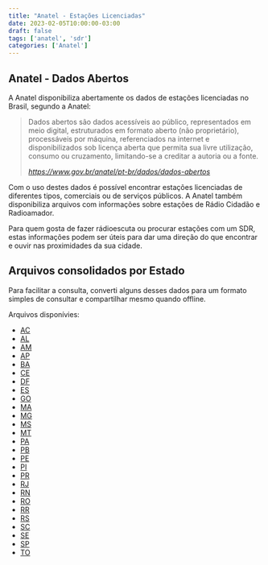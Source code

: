 ```yaml
---
title: "Anatel - Estações Licenciadas"
date: 2023-02-05T10:00:00-03:00
draft: false
tags: ['anatel', 'sdr']
categories: ['Anatel']
---
```


## Anatel - Dados Abertos
A Anatel disponibiliza abertamente os dados de estações licenciadas no Brasil, segundo a Anatel:

> Dados abertos são dados acessíveis ao público, representados em meio digital, estruturados em formato aberto (não proprietário), processáveis por máquina, referenciados na internet e disponibilizados sob licença aberta que permita sua livre utilização, consumo ou cruzamento, limitando-se a creditar a autoria ou a fonte.
>
> <cite>https://www.gov.br/anatel/pt-br/dados/dados-abertos</cite>

Com o uso destes dados é possível encontrar estações licenciadas de diferentes tipos, comerciais ou de serviços públicos.
A Anatel também disponibiliza arquivos com informações sobre estações de Rádio Cidadão e Radioamador.

Para quem gosta de fazer rádioescuta ou procurar estações com um SDR, estas informações podem ser úteis para dar uma direção do que encontrar e ouvir nas proximidades da sua cidade.

## Arquivos consolidados por Estado

Para facilitar a consulta, converti alguns desses dados para um formato simples de consultar e compartilhar mesmo quando offline.

Arquivos disponívies:

- [AC](./AC-estacoes-licenciadas.html)
- [AL](./AL-estacoes-licenciadas.html)
- [AM](./AM-estacoes-licenciadas.html)
- [AP](./AP-estacoes-licenciadas.html)
- [BA](./BA-estacoes-licenciadas.html)
- [CE](./CE-estacoes-licenciadas.html)
- [DF](./DF-estacoes-licenciadas.html)
- [ES](./ES-estacoes-licenciadas.html)
- [GO](./GO-estacoes-licenciadas.html)
- [MA](./MA-estacoes-licenciadas.html)
- [MG](./MG-estacoes-licenciadas.html)
- [MS](./MS-estacoes-licenciadas.html)
- [MT](./MT-estacoes-licenciadas.html)
- [PA](./PA-estacoes-licenciadas.html)
- [PB](./PB-estacoes-licenciadas.html)
- [PE](./PE-estacoes-licenciadas.html)
- [PI](./PI-estacoes-licenciadas.html)
- [PR](./PR-estacoes-licenciadas.html)
- [RJ](./RJ-estacoes-licenciadas.html)
- [RN](./RN-estacoes-licenciadas.html)
- [RO](./RO-estacoes-licenciadas.html)
- [RR](./RR-estacoes-licenciadas.html)
- [RS](./RS-estacoes-licenciadas.html)
- [SC](./SC-estacoes-licenciadas.html)
- [SE](./SE-estacoes-licenciadas.html)
- [SP](./SP-estacoes-licenciadas.html)
- [TO](./TO-estacoes-licenciadas.html)


